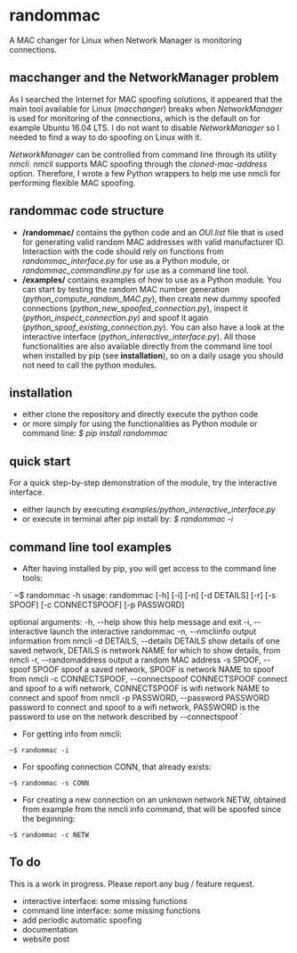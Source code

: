 # randommac

A MAC changer for Linux when Network Manager is monitoring connections.

## macchanger and the NetworkManager problem

As I searched the Internet for MAC spoofing solutions, it appeared that the main tool available for Linux (*macchanger*) breaks when *NetworkManager* is used for monitoring of the connections, which is the default on for example Ubuntu 16.04 LTS. I do not want to disable *NetworkManager* so I needed to find a way to do spoofing on Linux with it.

*NetworkManager* can be controlled from command line through its utility *nmcli*. *nmcli* supports MAC spoofing through the *cloned-mac-address* option. Therefore, I wrote a few Python wrappers to help me use nmcli for performing flexible MAC spoofing.

## randommac code structure

- **/randommac/** contains the python code and an *OUI.list* file that is used for generating valid random MAC addresses with valid manufacturer ID. Interaction with the code should rely on functions from *randommac_interface.py* for use as a Python module, or *randommac_commandline.py* for use as a command line tool.
- **/examples/** contains examples of how to use as a Python module. You can start by testing the random MAC number generation (*python_compute_random_MAC.py*), then create new dummy spoofed connections (*python_new_spoofed_connection.py*), inspect it (*python_inspect_connection.py*) and spoof it again (*python_spoof_existing_connection.py*). You can also have a look at the interactive interface (*python_interactive_interface.py*). All those functionalities are also available directly from the command line tool when installed by pip (see **installation**), so on a daily usage you should not need to call the python modules.

## installation

- either clone the repository and directly execute the python code
- or more simply for using the functionalities as Python module or command line: *$ pip install randommac*

## quick start

For a quick step-by-step demonstration of the module, try the interactive interface.
- either launch by executing *examples/python_interactive_interface.py*
- or execute in terminal after pip install by: *$ randommac -i*

## command line tool examples

- After having installed by pip, you will get access to the command line tools:

`
~$ randommac -h
usage: randommac [-h] [-i] [-n] [-d DETAILS] [-r] [-s SPOOF] [-c CONNECTSPOOF]
                 [-p PASSWORD]

optional arguments:
  -h, --help            show this help message and exit
  -i, --interactive     launch the interactive randommac
  -n, --nmcliinfo       output information from nmcli
  -d DETAILS, --details DETAILS
                        show details of one saved network, DETAILS is network
                        NAME for which to show details, from nmcli
  -r, --randomaddress   output a random MAC address
  -s SPOOF, --spoof SPOOF
                        spoof a saved network, SPOOF is network NAME to spoof
                        from nmcli
  -c CONNECTSPOOF, --connectspoof CONNECTSPOOF
                        connect and spoof to a wifi network, CONNECTSPOOF is
                        wifi network NAME to connect and spoof from nmcli
  -p PASSWORD, --password PASSWORD
                        password to connect and spoof to a wifi network,
                        PASSWORD is the password to use on the network
                        described by --connectspoof
`

- For getting info from nmcli:

`
~$ randommac -i
`

- For spoofing connection CONN, that already exists:

`
~$ randommac -s CONN
`

- For creating a new connection on an unknown network NETW, obtained from example from the nmcli info command, that will be spoofed since the beginning:

`
~$ randommac -c NETW
`

## To do

This is a work in progress. Please report any bug / feature request.

- interactive interface: some missing functions
- command line interface: some missing functions
- add periodic automatic spoofing
- documentation
- website post
